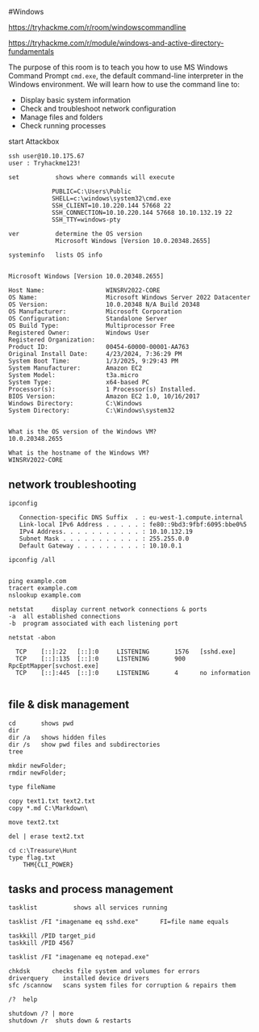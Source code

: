 #Windows 

https://tryhackme.com/r/room/windowscommandline

https://tryhackme.com/r/module/windows-and-active-directory-fundamentals


The purpose of this room is to teach you how to use MS Windows Command Prompt `cmd.exe`, the default command-line interpreter in the Windows environment. We will learn how to use the command line to:

- Display basic system information
- Check and troubleshoot network configuration
- Manage files and folders
- Check running processes

start Attackbox
```
ssh user@10.10.175.67        
user : Tryhackme123!

set          shows where commands will execute
			
			PUBLIC=C:\Users\Public
			SHELL=c:\windows\system32\cmd.exe
			SSH_CLIENT=10.10.220.144 57668 22
			SSH_CONNECTION=10.10.220.144 57668 10.10.132.19 22
			SSH_TTY=windows-pty

ver          determine the OS version
             Microsoft Windows [Version 10.0.20348.2655]

systeminfo   lists OS info


Microsoft Windows [Version 10.0.20348.2655]

Host Name:                 WINSRV2022-CORE
OS Name:                   Microsoft Windows Server 2022 Datacenter
OS Version:                10.0.20348 N/A Build 20348
OS Manufacturer:           Microsoft Corporation
OS Configuration:          Standalone Server
OS Build Type:             Multiprocessor Free
Registered Owner:          Windows User
Registered Organization:
Product ID:                00454-60000-00001-AA763
Original Install Date:     4/23/2024, 7:36:29 PM
System Boot Time:          1/3/2025, 9:29:43 PM
System Manufacturer:       Amazon EC2
System Model:              t3a.micro
System Type:               x64-based PC
Processor(s):              1 Processor(s) Installed.
BIOS Version:              Amazon EC2 1.0, 10/16/2017
Windows Directory:         C:\Windows
System Directory:          C:\Windows\system32


What is the OS version of the Windows VM?
10.0.20348.2655

What is the hostname of the Windows VM?
WINSRV2022-CORE
```


## network troubleshooting

```
ipconfig

   Connection-specific DNS Suffix  . : eu-west-1.compute.internal
   Link-local IPv6 Address . . . . . : fe80::9bd3:9fbf:6095:bbe0%5
   IPv4 Address. . . . . . . . . . . : 10.10.132.19
   Subnet Mask . . . . . . . . . . . : 255.255.0.0
   Default Gateway . . . . . . . . . : 10.10.0.1

ipconfig /all


ping example.com
tracert example.com
nslookup example.com 

netstat     display current network connections & ports 
-a  all established connections
-b  program associated with each listening port

netstat -abon

  TCP    [::]:22   [::]:0     LISTENING       1576   [sshd.exe]
  TCP    [::]:135  [::]:0     LISTENING       900    RpcEptMapper[svchost.exe]
  TCP    [::]:445  [::]:0     LISTENING       4      no information


```

## file & disk management

```
cd       shows pwd
dir 
dir /a   shows hidden files
dir /s   show pwd files and subdirectories
tree

mkdir newFolder;
rmdir newFolder;

type fileName

copy text1.txt text2.txt
copy *.md C:\Markdown\

move text2.txt 

del | erase text2.txt

cd c:\Treasure\Hunt
type flag.txt
	THM{CLI_POWER}
```


## tasks and process management 

```
tasklist          shows all services running 

tasklist /FI "imagename eq sshd.exe"      FI=file name equals

taskkill /PID target_pid
taskkill /PID 4567

tasklist /FI "imagename eq notepad.exe"
```


```
chkdsk      checks file system and volumes for errors
driverquery    installed device drivers
sfc /scannow   scans system files for corruption & repairs them 

/?  help

shutdown /? | more
shutdown /r  shuts down & restarts

```
























